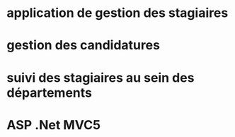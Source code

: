 # application de gestion des stagiaires
# gestion des candidatures
# suivi des stagiaires au sein des départements
# ASP .Net MVC5 
